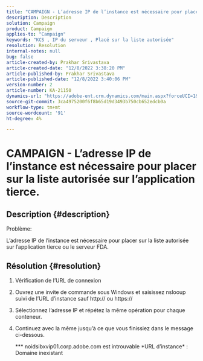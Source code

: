 ```yaml
---
title: "CAMPAIGN - L’adresse IP de l’instance est nécessaire pour placer sur la liste autorisée sur l’application tierce."
description: Description
solution: Campaign
product: Campaign
applies-to: "Campaign"
keywords: "KCS , IP du serveur , Placé sur la liste autorisée"
resolution: Resolution
internal-notes: null
bug: false
article-created-by: Prakhar Srivastava
article-created-date: "12/8/2022 3:38:20 PM"
article-published-by: Prakhar Srivastava
article-published-date: "12/8/2022 3:40:06 PM"
version-number: 2
article-number: KA-21150
dynamics-url: "https://adobe-ent.crm.dynamics.com/main.aspx?forceUCI=1&pagetype=entityrecord&etn=knowledgearticle&id=8339b954-0e77-ed11-81aa-6045bd006b4b"
source-git-commit: 3ca4975200f6f8b65d19d3493b750cb652edcb0a
workflow-type: tm+mt
source-wordcount: '91'
ht-degree: 4%

---
```


# CAMPAIGN - L’adresse IP de l’instance est nécessaire pour placer sur la liste autorisée sur l’application tierce.

## Description {#description}


Problème:

L’adresse IP de l’instance est nécessaire pour placer sur la liste autorisée sur l’application tierce ou le serveur FDA.


## Résolution {#resolution}


1. Vérification de l’URL de connexion
2. Ouvrez une invite de commande sous Windows et saisissez nslooup suivi de l’URL d’instance sauf http:// ou https://
3. Sélectionnez l’adresse IP et répétez la même opération pour chaque conteneur.
4. Continuez avec la même jusqu’à ce que vous finissiez dans le message ci-dessous.

   \*\*\* noidsibxvip01.corp.adobe.com est introuvable \*URL d’instance\* : Domaine inexistant

